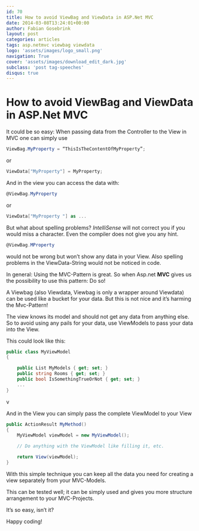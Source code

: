 ```yaml
---
id: 70
title: How to avoid ViewBag and ViewData in ASP.Net MVC
date: 2014-03-08T13:24:01+00:00
author: Fabian Gosebrink
layout: post
categories: articles
tags: asp.netmvc viewbag viewdata 
logo: 'assets/images/logo_small.png'
navigation: True
cover: 'assets/images/download_edit_dark.jpg'
subclass: 'post tag-speeches'
disqus: true
---
```


# How to avoid ViewBag and ViewData in ASP.Net MVC

It could be so easy: When passing data from the Controller to the View in MVC one can simply use

```cs
ViewBag.MyProperty = “ThisIsTheContentOfMyProperty”;
```

or

```cs
ViewData["MyProperty"] = MyProperty;
```

And in the view you can access the data with:

<!--more-->

```cs
@ViewBag.MyProperty
```

or

```cs
ViewData["MyProperty "] as ...
```

But what about spelling problems? _IntelliSense_ will not correct you if you would miss a character. Even the compiler does not give you any hint.

```cs
@ViewBag.MProperty
```

would not be wrong but won’t show any data in your View. Also spelling problems in the ViewData-String would not be noticed in code.

In general: Using the MVC-Pattern is great. So when Asp.net **MVC** gives us the possibility to use this pattern: Do so!

A Viewbag (also Viewdata, Viewbag is only a wrapper around Viewdata) can be used like a bucket for your data. But this is not nice and it’s harming the Mvc-Pattern!

The view knows its model and should not get any data from anything else. So to avoid using any pails for your data, use ViewModels to pass your data into the View.

This could look like this:

```cs
public class MyViewModel
{

    public List MyModels { get; set; }
    public string Rooms { get; set; }
    public bool IsSomethingTrueOrNot { get; set; }
    ...
}
```
v

And in the View you can simply pass the complete ViewModel to your View

```cs
public ActionResult MyMethod()
{
    MyViewModel viewModel = new MyViewModel();

    // Do anything with the ViewModel like filling it, etc.

    return View(viewModel);
}
```


With this simple technique you can keep all the data you need for creating a view separately from your MVC-Models.

This can be tested well; it can be simply used and gives you more structure arrangement to your MVC-Projects.

It’s so easy, isn’t it?

Happy coding!
